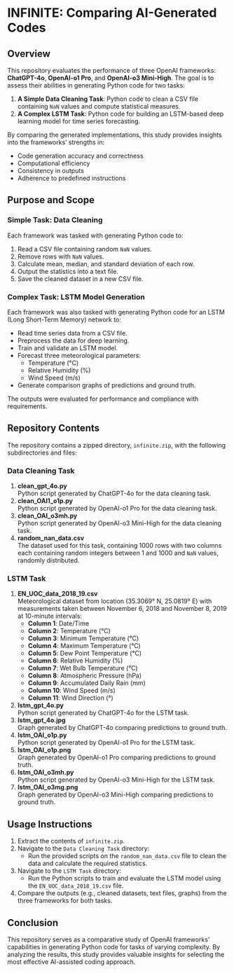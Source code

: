 # INFINITE: Comparing AI-Generated Codes

## Overview
This repository evaluates the performance of three OpenAI frameworks: **ChatGPT-4o**, **OpenAI-o1 Pro**, and **OpenAI-o3 Mini-High**. The goal is to assess their abilities in generating Python code for two tasks:
1. **A Simple Data Cleaning Task**: Python code to clean a CSV file containing `NaN` values and compute statistical measures.
2. **A Complex LSTM Task**: Python code for building an LSTM-based deep learning model for time series forecasting.

By comparing the generated implementations, this study provides insights into the frameworks’ strengths in:
- Code generation accuracy and correctness
- Computational efficiency
- Consistency in outputs
- Adherence to predefined instructions

## Purpose and Scope

### Simple Task: Data Cleaning
Each framework was tasked with generating Python code to:
1. Read a CSV file containing random `NaN` values.
2. Remove rows with `NaN` values.
3. Calculate mean, median, and standard deviation of each row.
4. Output the statistics into a text file.
5. Save the cleaned dataset in a new CSV file.

### Complex Task: LSTM Model Generation
Each framework was also tasked with generating Python code for an LSTM (Long Short-Term Memory) network to:
- Read time series data from a CSV file.
- Preprocess the data for deep learning.
- Train and validate an LSTM model.
- Forecast three meteorological parameters:
  - Temperature (°C)
  - Relative Humidity (%)
  - Wind Speed (m/s)
- Generate comparison graphs of predictions and ground truth.

The outputs were evaluated for performance and compliance with requirements.

## Repository Contents
The repository contains a zipped directory, `infinite.zip`, with the following subdirectories and files:

### **Data Cleaning Task**
1. **clean_gpt_4o.py**  
   Python script generated by ChatGPT-4o for the data cleaning task.
2. **clean_OAI1_o1p.py**  
   Python script generated by OpenAI-o1 Pro for the data cleaning task.
3. **clean_OAI_o3mh.py**  
   Python script generated by OpenAI-o3 Mini-High for the data cleaning task.
4. **random_nan_data.csv**  
   The dataset used for this task, containing 1000 rows with two columns each containing random integers between 1 and 1000 and `NaN` values, randomly distributed.

### **LSTM Task**
1. **EN_UOC_data_2018_19.csv**  
   Meteorological dataset from location (35.3069° N, 25.0819° E) with measurements taken between November 6, 2018 and November 8, 2019 at 10-minute intervals:
   - **Column 1**: Date/Time
   - **Column 2**: Temperature (°C)
   - **Column 3**: Minimum Temperature (°C)
   - **Column 4**: Maximum Temperature (°C)
   - **Column 5**: Dew Point Temperature (°C)
   - **Column 6**: Relative Humidity (%)
   - **Column 7**: Wet Bulb Temperature (°C)
   - **Column 8**: Atmospheric Pressure (hPa)
   - **Column 9**: Accumulated Daily Rain (mm)
   - **Column 10**: Wind Speed (m/s)
   - **Column 11**: Wind Direction (°)
2. **lstm_gpt_4o.py**  
   Python script generated by ChatGPT-4o for the LSTM task.
3. **lstm_gpt_4o.jpg**  
   Graph generated by ChatGPT-4o comparing predictions to ground truth.
4. **lstm_OAI_o1p.py**  
   Python script generated by OpenAI-o1 Pro for the LSTM task.
5. **lstm_OAI_o1p.png**  
   Graph generated by OpenAI-o1 Pro comparing predictions to ground truth.
6. **lstm_OAI_o3mh.py**  
   Python script generated by OpenAI-o3 Mini-High for the LSTM task.
7. **lstm_OAI_o3mg.png**  
   Graph generated by OpenAI-o3 Mini-High comparing predictions to ground truth.

## Usage Instructions
1. Extract the contents of `infinite.zip`.
2. Navigate to the `Data Cleaning Task` directory:
   - Run the provided scripts on the `random_nan_data.csv` file to clean the data and calculate the required statistics.
3. Navigate to the `LSTM Task` directory:
   - Run the Python scripts to train and evaluate the LSTM model using the `EN_UOC_data_2018_19.csv` file.
4. Compare the outputs (e.g., cleaned datasets, text files, graphs) from the three frameworks for both tasks.

## Conclusion
This repository serves as a comparative study of OpenAI frameworks’ capabilities in generating Python code for tasks of varying complexity. By analyzing the results, this study provides valuable insights for selecting the most effective AI-assisted coding approach.



